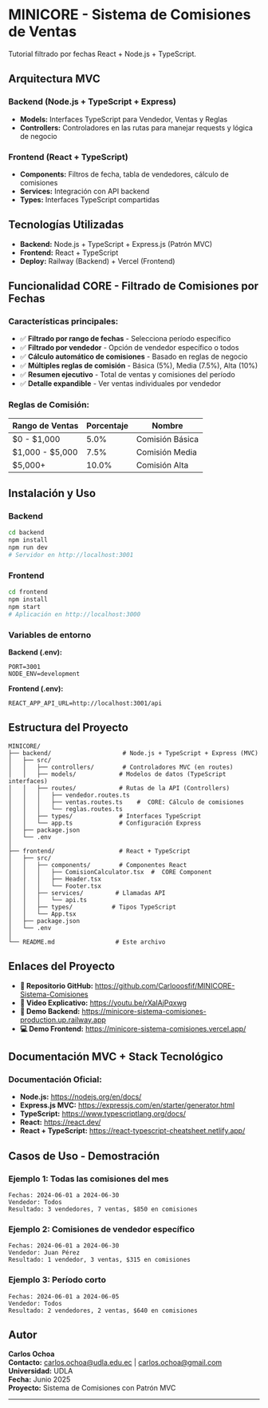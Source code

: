 #  MINICORE - Sistema de Comisiones de Ventas

Tutorial filtrado por fechas React + Node.js + TypeScript. 

## Arquitectura MVC

### Backend (Node.js + TypeScript + Express)
- **Models:** Interfaces TypeScript para Vendedor, Ventas y Reglas 
- **Controllers:** Controladores en las rutas para manejar requests y lógica de negocio

### Frontend (React + TypeScript)
- **Components:** Filtros de fecha, tabla de vendedores, cálculo de comisiones
- **Services:** Integración con API backend
- **Types:** Interfaces TypeScript compartidas

## Tecnologías Utilizadas
- **Backend:** Node.js + TypeScript + Express.js (Patrón MVC)
- **Frontend:** React + TypeScript
- **Deploy:** Railway (Backend) + Vercel (Frontend)

##  Funcionalidad CORE - Filtrado de Comisiones por Fechas

###  Características principales:
- ✅ **Filtrado por rango de fechas** - Selecciona período específico
- ✅ **Filtrado por vendedor** - Opción de vendedor específico o todos
- ✅ **Cálculo automático de comisiones** - Basado en reglas de negocio
- ✅ **Múltiples reglas de comisión** - Básica (5%), Media (7.5%), Alta (10%)
- ✅ **Resumen ejecutivo** - Total de ventas y comisiones del período
- ✅ **Detalle expandible** - Ver ventas individuales por vendedor

### Reglas de Comisión:
| Rango de Ventas | Porcentaje | Nombre |
|----------------|------------|---------|
| $0 - $1,000 | 5.0% | Comisión Básica |
| $1,000 - $5,000 | 7.5% | Comisión Media |
| $5,000+ | 10.0% | Comisión Alta |

## Instalación y Uso

### Backend
```bash
cd backend
npm install
npm run dev
# Servidor en http://localhost:3001
```

### Frontend
```bash
cd frontend
npm install
npm start
# Aplicación en http://localhost:3000
```

### Variables de entorno
**Backend (.env):**
```env
PORT=3001
NODE_ENV=development
```

**Frontend (.env):**
```env
REACT_APP_API_URL=http://localhost:3001/api
```


##  Estructura del Proyecto

```
MINICORE/
├── backend/                    # Node.js + TypeScript + Express (MVC)
│   ├── src/
│   │   ├── controllers/        # Controladores MVC (en routes)
│   │   ├── models/            # Modelos de datos (TypeScript interfaces)
│   │   ├── routes/            # Rutas de la API (Controllers)
│   │   │   ├── vendedor.routes.ts
│   │   │   ├── ventas.routes.ts    #  CORE: Cálculo de comisiones
│   │   │   └── reglas.routes.ts
│   │   ├── types/             # Interfaces TypeScript
│   │   └── app.ts             # Configuración Express
│   ├── package.json
│   └── .env
│
├── frontend/                  # React + TypeScript
│   ├── src/
│   │   ├── components/        # Componentes React
│   │   │   ├── ComisionCalculator.tsx  #  CORE Component
│   │   │   ├── Header.tsx
│   │   │   └── Footer.tsx
│   │   ├── services/         # Llamadas API
│   │   │   └── api.ts
│   │   ├── types/           # Tipos TypeScript
│   │   └── App.tsx
│   ├── package.json
│   └── .env
│
└── README.md                 # Este archivo
```

##  Enlaces del Proyecto

- **🔗 Repositorio GitHub:** https://github.com/Carlooosfif/MINICORE-Sistema-Comisiones
- **🎥 Video Explicativo:** https://youtu.be/rXaIAjPqxwg
- **🚀 Demo Backend:** https://minicore-sistema-comisiones-production.up.railway.app
- **💻 Demo Frontend:** https://minicore-sistema-comisiones.vercel.app/

##  Documentación MVC + Stack Tecnológico

### Documentación Oficial:
- **Node.js:** https://nodejs.org/en/docs/
- **Express.js MVC:** https://expressjs.com/en/starter/generator.html
- **TypeScript:** https://www.typescriptlang.org/docs/
- **React:** https://react.dev/
- **React + TypeScript:** https://react-typescript-cheatsheet.netlify.app/

##  Casos de Uso - Demostración

### Ejemplo 1: Todas las comisiones del mes
```
Fechas: 2024-06-01 a 2024-06-30
Vendedor: Todos
Resultado: 3 vendedores, 7 ventas, $850 en comisiones
```

### Ejemplo 2: Comisiones de vendedor específico
```
Fechas: 2024-06-01 a 2024-06-30  
Vendedor: Juan Pérez
Resultado: 1 vendedor, 3 ventas, $315 en comisiones
```

### Ejemplo 3: Período corto
```
Fechas: 2024-06-01 a 2024-06-05
Vendedor: Todos
Resultado: 2 vendedores, 2 ventas, $640 en comisiones
```


##  Autor

**Carlos Ochoa**  
 **Contacto:** carlos.ochoa@udla.edu.ec | carlos.ochoa@gmail.com  
 **Universidad:** UDLA  
 **Fecha:** Junio 2025  
 **Proyecto:** Sistema de Comisiones con Patrón MVC  

---